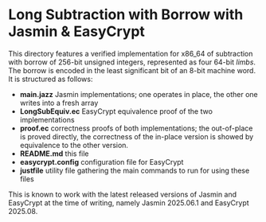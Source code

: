 # Long Subtraction with Borrow with Jasmin & EasyCrypt

This directory features a verified implementation for x86_64 of subtraction with
borrow of 256-bit unsigned integers, represented as four 64-bit *limbs*. The
borrow is encoded in the least significant bit of an 8-bit machine word. It is structured as follows:

  - **main.jazz** Jasmin implementations; one operates in place, the other one
    writes into a fresh array
  - **LongSubEquiv.ec** EasyCrypt equivalence proof of the two implementations
  - **proof.ec** correctness proofs of both implementations; the out-of-place
    is proved directly, the correctness of the in-place version is showed by
    equivalence to the other version.
  - **README.md** this file
  - **easycrypt.config** configuration file for EasyCrypt
  - **justfile** utility file gathering the main commands to run for using these files

This is known to work with the latest released versions of Jasmin and EasyCrypt
at the time of writing, namely Jasmin 2025.06.1 and EasyCrypt 2025.08.
